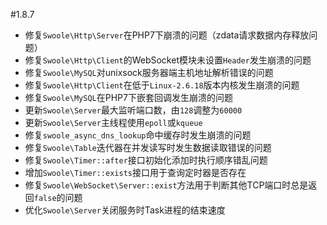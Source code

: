 #1.8.7

* 修复`Swoole\Http\Server`在PHP7下崩溃的问题（zdata请求数据内存释放问题）
* 修复`Swoole\Http\Client`的WebSocket模块未设置`Header`发生崩溃的问题
* 修复`Swoole\MySQL`对unixsock服务器端主机地址解析错误的问题
* 修复`Swoole\Http\Client`在低于`Linux-2.6.18`版本内核发生崩溃的问题
* 修复`Swoole\MySQL`在PHP7下嵌套回调发生崩溃的问题
* 更新`Swoole\Server`最大监听端口数，由`128`调整为`60000`
* 更新`Swoole\Server`主线程使用`epoll`或`kqueue`
* 修复`swoole_async_dns_lookup`命中缓存时发生崩溃的问题
* 修复`Swoole\Table`迭代器在并发读写时发生数据读取错误的问题
* 修复`Swoole\Timer::after`接口初始化添加时执行顺序错乱问题
* 增加`Swoole\Timer::exists`接口用于查询定时器是否存在
* 修复`Swoole\WebSocket\Server::exist`方法用于判断其他TCP端口时总是返回`false`的问题
* 优化`Swoole\Server`关闭服务时Task进程的结束速度
